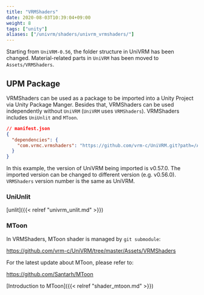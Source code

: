 ```yaml
---
title: "VRMShaders"
date: 2020-08-03T10:39:04+09:00
weight: 8
tags: ["unity"]
aliases: ["/univrm/shaders/univrm_vrmshaders/"]
---
```


Starting from `UniVRM-0.56`, the folder structure in UniVRM has been changed.
Material-related parts in `UniVRM` has been moved to `Assets/VRMShaders`.

## UPM Package

VRMShaders can be used as a package to be imported into a Unity Project via Unity Package Manger.
Besides that, VRMShaders can be used independently without `UniVRM` (`UniVRM` uses `VRMShaders`).
VRMShaders includes `UniUnlit` and `MToon`.

```json
// manifest.json 
{
  "dependencies": {
    "com.vrmc.vrmshaders": "https://github.com/vrm-c/UniVRM.git?path=/Assets/VRMShaders#v0.57.0",
  }
}
```

In this example, the version of UniVRM being imported is v0.57.0. 
The imported version can be changed to different version (e.g. v0.56.0).
`VRMShaders` version number is the same as UniVRM.

### UniUnlit

[unlit]({{< relref "univrm_unlit.md" >}})

### MToon

In VRMShaders, MToon shader is managed by `git submodule`:

https://github.com/vrm-c/UniVRM/tree/master/Assets/VRMShaders

For the latest update about MToon, please refer to:

https://github.com/Santarh/MToon

[Introduction to MToon]({{< relref "shader_mtoon.md" >}})
